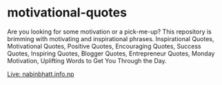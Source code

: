 # motivational-quotes
Are you looking for some motivation or a pick-me-up? This repository is brimming with motivating and inspirational phrases. Inspirational Quotes, Motivational Quotes, Positive Quotes, Encouraging Quotes, Success Quotes, Inspiring Quotes, Blogger Quotes, Entrepreneur Quotes, Monday Motivation, Uplifting Words to Get You Through the Day.

[Live: nabinbhatt.info.np](https://nabinbhatt.info.np/motivational-quotes/)
